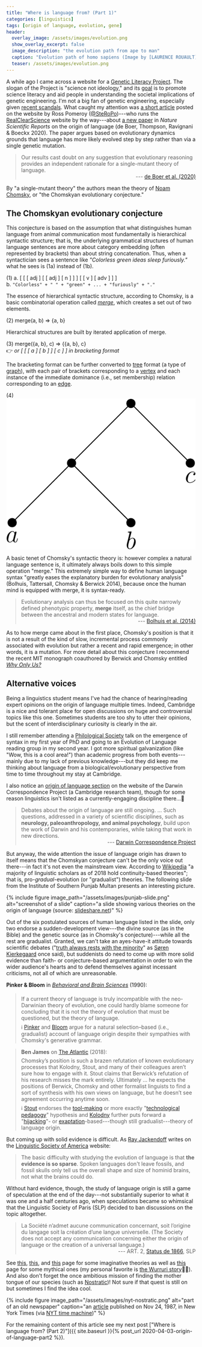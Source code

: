 ```yaml
---
title: "Where is language from? (Part 1)"
categories: [linguistics]
tags: [origin of language, evolution, gene]
header:
  overlay_image: /assets/images/evolution.png
  show_overlay_excerpt: false
  image_description: "the evolution path from ape to man"
  caption: "Evolution path of homo sapiens (Image by [LAURENCE ROUAULT](https://pixabay.com/zh/users/laurencerouault-8646167/?utm_source=link-attribution&utm_medium=referral&utm_campaign=image&utm_content=3579185) on [Pixabay](https://pixabay.com/zh/?utm_source=link-attribution&utm_medium=referral&utm_campaign=image&utm_content=3579185))"
  teaser: /assets/images/evolution.png
---
```


A while ago I came across a website for a [Genetic Literacy Project](https://geneticliteracyproject.org). The slogan of the Project is "science not ideology," and its [goal](https://geneticliteracyproject.org/mission-financials-governorship/) is to promote science literacy and aid people in understanding the societal implications of genetic engineering. I'm not a big fan of genetic engineering, especially given [recent scandals](https://www.nature.com/articles/d41586-019-00673-1). What caught my attention was [a short article](https://geneticliteracyproject.org/2020/01/30/spoken-language-doesnt-leave-fossils-did-humans-ability-to-speak-arise-in-an-instantaneous-hominin-mutation/?fbclid=IwAR2HIBxniFwsePN2bsHiq1Tl1vKGjcG3VHN_vrdWXALWDvAVjJlZWkMEyXM) posted on the website by Ross Pomeroy ([@SteRoPo](https://twitter.com/steropo?lang=en))---who runs the [RealClearScience](https://www.realclearscience.com) website by the way---about [a new paper](https://www.nature.com/articles/s41598-019-57235-8) in _Nature Scientific Reports_ on the origin of language (de Boer, Thompson, Ravignani & Boeckx 2020). The paper argues based on evolutionary dynamics grounds that language has more likely evolved step by step rather than via a single genetic mutation.

>Our results cast doubt on any suggestion that evolutionary reasoning provides an independent rationale for a single-mutant theory of language.<br>
><span style="text-align: right; display: block;"> --- [de Boer et al. (2020)](https://www.nature.com/articles/s41598-019-57235-8)</span>

By "a single-mutant theory" the authors mean the theory of [Noam Chomsky](https://en.wikipedia.org/wiki/Noam_Chomsky), or "the Chomskyan evolutionary conjecture."

## The Chomskyan evolutionary conjecture
This conjecture is based on the assumption that what distinguishes human language from animal communication most fundamentally is hierarchical syntactic structure; that is, the underlying grammatical structures of human language sentences are more about category embedding (often represented by brackets) than about string concatenation. Thus, when a syntactician sees a sentence like _"Colorless green ideas sleep furiously."_ what he sees is (1a) instead of (1b).

(1) a. [ [ [ adj ] [ [ adj ] [ n ] ] ] [ [ v ] [ adv ] ] ]<br>
b. `"Colorless" + " " + "green" + ... + "furiously" + "."`

The essence of hierarchical syntactic structure, according to Chomsky, is a basic combinatorial operation called [_merge_](https://en.wikipedia.org/wiki/Merge_(linguistics)), which creates a set out of two elements.

(2) merge(a, b) => \{a, b\}

Hierarchical structures are built by iterated application of merge.

(3) merge(\{a, b\}, c) => \{\{a, b\}, c\} <br>
👉 _or [ [ [ a ] [ b ] ] [ c ] ] in bracketing format_

The bracketing format can be further converted to [tree](https://en.wikipedia.org/wiki/Parse_tree) format (a type of [graph](https://en.wikipedia.org/wiki/Graph_(discrete_mathematics))), with each pair of brackets corresponding to a [vertex](https://en.wikipedia.org/wiki/Vertex_(graph_theory)) and each instance of the immediate dominance (i.e., set membership) relation corresponding to an [edge](https://en.wikipedia.org/wiki/Glossary_of_graph_theory_terms#edge).

(4) <img style="vertical-align:top" src="/assets/images/syntax-tree.pdf" alt="a syntactic tree">

A basic tenet of Chomsky's syntactic theory is: however complex a natural language sentence is, it ultimately always boils down to this simple operation "merge." This extremely simple way to define human language syntax "greatly eases the explanatory burden for evolutionary analysis" (Bolhuis, Tattersall, Chomsky & Berwick 2014), because once the human mind is equipped with merge, it is syntax-ready.

>Evolutionary analysis can thus be focused on this quite narrowly defined phenotypic property, **merge** itself, as the chief bridge between the ancestral and modern states for language.<br>
><span style="text-align: right; display: block;"> --- [Bolhuis et al. (2014)](https://journals.plos.org/plosbiology/article?id=10.1371/journal.pbio.1001934)</span>

As to how merge came about in the first place, Chomsky's position is that it is not a result of the kind of slow, incremental process commonly associated with evolution but rather a recent and rapid emergence; in other words, it is a mutation. For more detail about this conjecture I recommend the recent MIT monograph coauthored by Berwick and Chomsky entitled [_Why Only Us?_](https://mitpress.mit.edu/books/why-only-us)

## Alternative voices
Being a linguistics student means I've had the chance of hearing/reading expert opinions on the origin of language multiple times. Indeed, Cambridge is a nice and tolerant place for open discussions on huge and controversial topics like this one. Sometimes students are too shy to utter their opinions, but the scent of interdisciplinary curiosity is clearly in the air.

I still remember attending a [Philological Society](http://www.philsoc.org.uk/default.asp) talk on the emergence of syntax in my first year of PhD and going to an Evolution of Language reading group in my second year. I got more spiritual galvanization (like "Wow, this is a cool area!") than academic progress from both events---mainly due to my lack of previous knowledge---but they did keep me thinking about language from a biological/evolutionary perspective from time to time throughout my stay at Cambridge.

I also notice an [origin of language section](https://www.darwinproject.ac.uk/commentary/human-nature/origin-language) on the website of the Darwin Correspondence Project (a Cambridge research team), though for some reason linguistics isn't listed as a currently-engaging discipline there...👀

>Debates about the origin of language are still ongoing. ... Such questions, addressed in a variety of scientific disciplines, such as **neurology, paleoanthropology, and animal psychology**, build upon the work of Darwin and his contemporaries, while taking that work in new directions.<br>
><span style="text-align: right; display: block;"> --- [Darwin Correspondence Project](https://www.darwinproject.ac.uk/commentary/human-nature/origin-language)</span>

But anyway, the wide attention the issue of language origin has drawn to itself means that the Chomskyan conjecture can't be the only voice out there---in fact it's not even the mainstream view. According to [Wikipedia](https://en.wikipedia.org/wiki/Origin_of_language) "a majority of linguistic scholars as of 2018 hold continuity-based theories"; that is, pro-_gradual_-evolution (or "gradualist") theories. The following slide from the Institute of Southern Punjab Multan presents an interesting picture.

{% include figure image_path="/assets/images/punjab-slide.png" alt="screenshot of a slide" caption="a slide showing various theories on the origin of language (source: [slideshare.net](https://www.slideshare.net/sabiraqamar1/origin-of-language))" %}

Out of the six postulated sources of human language listed in the slide, only two endorse a sudden-development view---the divine source (as in the Bible) and the genetic source (as in Chomsky's conjecture)---while all the rest are gradualist. Granted, we can't take an ayes-have-it attitude towards scientific debates ("[truth always rests with the minority](https://uncommondescent.com/intelligent-design/truth-rests-with-the-minority/)" as [Søren Kierkegaard](https://en.wikipedia.org/wiki/Søren_Kierkegaard) once said), but suddenists do need to come up with more solid evidence than faith- or conjecture-based argumentation in order to win the wider audience's hearts and to defend themselves against incessant criticisms, not all of which are unreasonable.

><span style="font-style:normal;">
**Pinker & Bloom** in [_Behavioral and Brain Sciences_](https://www.cambridge.org/core/journals/behavioral-and-brain-sciences/article/natural-language-and-natural-selection/CDD84686D58AF70E3D2CB48486D7940B) (1990):</span><br>
><span style="display:inline-block; padding-top:6px; padding-bottom:6px;">If a current theory of language is truly incompatible with the neo-Darwinian theory of evolution, one could hardly blame someone for concluding that it is not the theory of evolution that must be questioned, but the theory of language.</span><br>
><span style="font-style:normal;">ℹ️ [Pinker](https://stevenpinker.com) and [Bloom](https://psychology.yale.edu/people/paul-bloom) argue for a natural selection–based (i.e., gradualist) account of language origin despite their sympathies with Chomsky's generative grammar.</span>

><span style="font-style:normal;">**Ben James** on [The Atlantic](https://www.theatlantic.com/science/archive/2018/06/toolmaking-language-brain/562385/) (2018):</span><br>
><span style="display:inline-block; padding-top:6px; padding-bottom:6px;">Chomsky’s position is such a brazen refutation of known evolutionary processes that Kolodny, Stout, and many of their colleagues aren’t sure how to engage with it. Stout claims that Berwick’s refutation of his research misses the mark entirely. Ultimately ... he expects the positions of Berwick, Chomsky and other formalist linguists to find a sort of synthesis with his own views on language, but he doesn’t see agreement occurring anytime soon.</span><br>
><span style="font-style:normal;">ℹ️ [Stout](http://cmbc.emory.edu/about/cmbc%20faculty%20and%20staff/dietrich-stout.html) endorses the [tool-making](https://www.semanticscholar.org/paper/Stone-tools%2C-language-and-the-brain-in-human-Stout-Chaminade/6af3a07da20b540add5fbd0c1e9b667f06f3498e) or more exactly "[technological pedagogy](https://benjamins.com/catalog/is.17033.sto)" hypothesis and [Kolodny](https://sites.google.com/view/oren-kolodny-homepage/home) further puts forward a "[hijacking](https://royalsocietypublishing.org/doi/full/10.1098/rstb.2017.0052)"- or [exaptation](https://en.wikipedia.org/wiki/Exaptation)-based---though still gradualist---theory of language origin.</span>

But coming up with solid evidence is difficult. As [Ray Jackendoff](https://ase.tufts.edu/cogstud/jackendoff/) writes on the [Linguistic Society of America](https://www.linguisticsociety.org/content/how-did-language-begin) website:
>The basic difficulty with studying the evolution of language is that **the evidence is so sparse**. Spoken languages don't leave fossils, and fossil skulls only tell us the overall shape and size of hominid brains, not what the brains could do.

Without hard evidence, though, the study of language origin is still a game of speculation at the end of the day---not substantially superior to what it was one and a half centuries ago, when speculations became so whimsical that the Linguistic Society of Paris (SLP) decided to ban discussions on the topic altogether.
>La Société n’admet aucune communication concernant, soit l’origine du langage soit la création d’une langue universelle. (The Society does not accept any communication concerning either the origin of language or the creation of a universal language.)<br>
><span style="text-align: right; display: block;"> --- ART. 2, [Status de 1866](http://www.slp-paris.com/spip.php?article5), SLP</span>

See [this](https://thebrain.mcgill.ca/flash/d/d_10/d_10_s/d_10_s_lan/d_10_s_lan.html), [this](https://freelanguage.org/general-language-info/linguistic-hypotheses-on-the-origins-of-language), and [this](https://en.wikipedia.org/wiki/Origin_of_language#Language_origin_hypotheses) page for <a id="wurruri"></a>some imaginative theories as well as [this](https://en.wikipedia.org/wiki/Mythical_origins_of_language) page for some mythical ones (my personal favorite is [the Wurruri story](https://en.wikipedia.org/wiki/Mythical_origins_of_language#Australia)🧟‍♀️). And also don't forget the once ambitious mission of finding the mother tongue of our species (such as [Nostratic](https://en.wikipedia.org/wiki/Nostratic_languages))! Not sure if that quest is still on but sometimes I find the idea cool.

{% include figure image_path="/assets/images/nyt-nostratic.png" alt="part of an old newspaper" caption="an [article](https://www.nytimes.com/1987/11/24/science/linguists-dig-deeper-into-origins-of-language.html) published on Nov 24, 1987, in New York Times (via [NYT time machine](https://timesmachine.nytimes.com/timesmachine/1987/11/24/086587.html?pageNumber=53))" %}

For the remaining content of this article see my next post ["Where is language from? (Part 2)"]({{ site.baseurl }}{% post_url 2020-04-03-origin-of-language-part2 %}).

